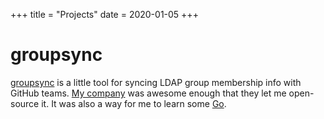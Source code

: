 +++
title = "Projects"
date = 2020-01-05
+++

# groupsync
[groupsync](https://github.com/jamf/groupsync) is a little tool for syncing
LDAP group membership info with GitHub teams. [My company](https://www.jamf.com/)
was awesome enough that they let me open-source it. It was also a way for me
to learn some [Go](https://golang.org/).

